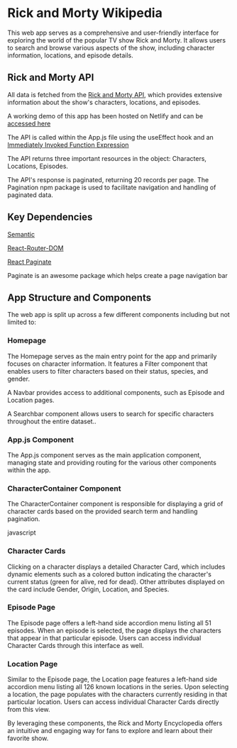 # Rick and Morty Wikipedia

This web app serves as a comprehensive and user-friendly interface for exploring the world of the popular TV show Rick and Morty. It allows users to search and browse various aspects of the show, including character information, locations, and episode details.

## Rick and Morty API

All data is fetched from the [Rick and Morty API](https://rickandmortyapi.com/), which provides extensive information about the show's characters, locations, and episodes.

A working demo of this app has been hosted on Netlify and can be [accessed here](https://rickandmortyflatiron.netlify.app/)

The API is called within the App.js file using the useEffect hook and an [Immediately Invoked Function Expression](https://www.javascripttutorial.net/javascript-immediately-invoked-function-expression-iife/)

The API returns three important resources in the object: Characters, Locations, Episodes.

The API's response is paginated, returning 20 records per page. The Pagination npm package is used to facilitate navigation and handling of paginated data.

## Key Dependencies

[Semantic](https://semantic-ui.com/)

[React-Router-DOM](https://www.npmjs.com/package/react-router-dom)

[React Paginate](https://www.npmjs.com/package/react-paginate)

Paginate is an awesome package which helps create a page navigation bar

## App Structure and Components

The web app is split up across a few different components including but not limited to:

### Homepage

The Homepage serves as the main entry point for the app and primarily focuses on character information. It features a Filter component that enables users to filter characters based on their status, species, and gender.

A Navbar provides access to additional components, such as Episode and Location pages.

A Searchbar component allows users to search for specific characters throughout the entire dataset..

### App.js Component

The App.js component serves as the main application component, managing state and providing routing for the various other components within the app.

### CharacterContainer Component

The CharacterContainer component is responsible for displaying a grid of character cards based on the provided search term and handling pagination.

javascript

### Character Cards

Clicking on a character displays a detailed Character Card, which includes dynamic elements such as a colored button indicating the character's current status (green for alive, red for dead). Other attributes displayed on the card include Gender, Origin, Location, and Species.

### Episode Page

The Episode page offers a left-hand side accordion menu listing all 51 episodes. When an episode is selected, the page displays the characters that appear in that particular episode. Users can access individual Character Cards through this interface as well.

### Location Page

Similar to the Episode page, the Location page features a left-hand side accordion menu listing all 126 known locations in the series. Upon selecting a location, the page populates with the characters currently residing in that particular location. Users can access individual Character Cards directly from this view.

By leveraging these components, the Rick and Morty Encyclopedia offers an intuitive and engaging way for fans to explore and learn about their favorite show.